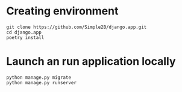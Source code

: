 # Creating environment

```
git clone https://github.com/Simple2B/django.app.git
cd django.app
poetry install
```

# Launch an run application locally

```
python manage.py migrate
python manage.py runserver
```
